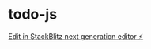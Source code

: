# todo-js

[Edit in StackBlitz next generation editor ⚡️](https://stackblitz.com/~/github.com/Hikarinrin7/todo-js)